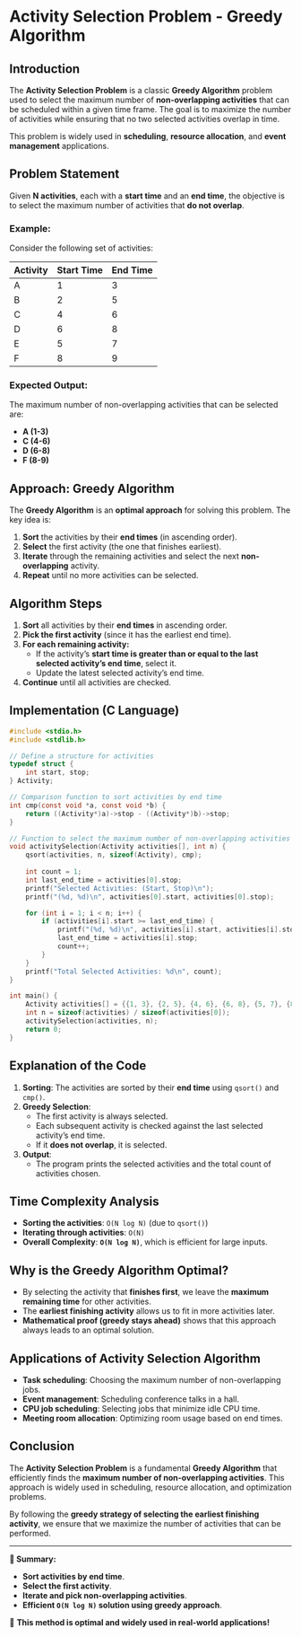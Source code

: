 # Activity Selection Problem - Greedy Algorithm

## Introduction
The **Activity Selection Problem** is a classic **Greedy Algorithm** problem used to select the maximum number of **non-overlapping activities** that can be scheduled within a given time frame. The goal is to maximize the number of activities while ensuring that no two selected activities overlap in time.

This problem is widely used in **scheduling**, **resource allocation**, and **event management** applications.

## Problem Statement
Given **N activities**, each with a **start time** and an **end time**, the objective is to select the maximum number of activities that **do not overlap**.

### Example:
Consider the following set of activities:

| Activity | Start Time | End Time |
|----------|-----------|----------|
| A        | 1         | 3        |
| B        | 2         | 5        |
| C        | 4         | 6        |
| D        | 6         | 8        |
| E        | 5         | 7        |
| F        | 8         | 9        |

### Expected Output:
The maximum number of non-overlapping activities that can be selected are:
- **A (1-3)**
- **C (4-6)**
- **D (6-8)**
- **F (8-9)**

## Approach: Greedy Algorithm
The **Greedy Algorithm** is an **optimal approach** for solving this problem. The key idea is:
1. **Sort** the activities by their **end times** (in ascending order).
2. **Select** the first activity (the one that finishes earliest).
3. **Iterate** through the remaining activities and select the next **non-overlapping** activity.
4. **Repeat** until no more activities can be selected.

## Algorithm Steps
1. **Sort** all activities by their **end times** in ascending order.
2. **Pick the first activity** (since it has the earliest end time).
3. **For each remaining activity:**
   - If the activity’s **start time is greater than or equal to the last selected activity’s end time**, select it.
   - Update the latest selected activity’s end time.
4. **Continue** until all activities are checked.

## Implementation (C Language)
```c
#include <stdio.h>
#include <stdlib.h>

// Define a structure for activities
typedef struct {
    int start, stop;
} Activity;

// Comparison function to sort activities by end time
int cmp(const void *a, const void *b) {
    return ((Activity*)a)->stop - ((Activity*)b)->stop;
}

// Function to select the maximum number of non-overlapping activities
void activitySelection(Activity activities[], int n) {
    qsort(activities, n, sizeof(Activity), cmp);
    
    int count = 1;
    int last_end_time = activities[0].stop;
    printf("Selected Activities: (Start, Stop)\n");
    printf("(%d, %d)\n", activities[0].start, activities[0].stop);

    for (int i = 1; i < n; i++) {
        if (activities[i].start >= last_end_time) {
            printf("(%d, %d)\n", activities[i].start, activities[i].stop);
            last_end_time = activities[i].stop;
            count++;
        }
    }
    printf("Total Selected Activities: %d\n", count);
}

int main() {
    Activity activities[] = {{1, 3}, {2, 5}, {4, 6}, {6, 8}, {5, 7}, {8, 9}};
    int n = sizeof(activities) / sizeof(activities[0]);
    activitySelection(activities, n);
    return 0;
}
```

## Explanation of the Code
1. **Sorting**: The activities are sorted by their **end time** using `qsort()` and `cmp()`.
2. **Greedy Selection**:
   - The first activity is always selected.
   - Each subsequent activity is checked against the last selected activity’s end time.
   - If it **does not overlap**, it is selected.
3. **Output**:
   - The program prints the selected activities and the total count of activities chosen.

## Time Complexity Analysis
- **Sorting the activities**: `O(N log N)` (due to `qsort()`)
- **Iterating through activities**: `O(N)`
- **Overall Complexity**: **`O(N log N)`**, which is efficient for large inputs.

## Why is the Greedy Algorithm Optimal?
- By selecting the activity that **finishes first**, we leave the **maximum remaining time** for other activities.
- The **earliest finishing activity** allows us to fit in more activities later.
- **Mathematical proof (greedy stays ahead)** shows that this approach always leads to an optimal solution.

## Applications of Activity Selection Algorithm
- **Task scheduling**: Choosing the maximum number of non-overlapping jobs.
- **Event management**: Scheduling conference talks in a hall.
- **CPU job scheduling**: Selecting jobs that minimize idle CPU time.
- **Meeting room allocation**: Optimizing room usage based on end times.

## Conclusion
The **Activity Selection Problem** is a fundamental **Greedy Algorithm** that efficiently finds the **maximum number of non-overlapping activities**. This approach is widely used in scheduling, resource allocation, and optimization problems.

By following the **greedy strategy of selecting the earliest finishing activity**, we ensure that we maximize the number of activities that can be performed.

---

**📌 Summary:**
- **Sort activities by end time**.
- **Select the first activity**.
- **Iterate and pick non-overlapping activities**.
- **Efficient `O(N log N)` solution using greedy approach**.

🚀 **This method is optimal and widely used in real-world applications!**


